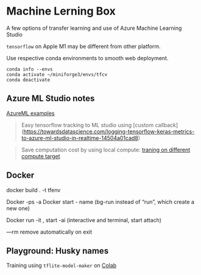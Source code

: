 # Machine Lerning Box

A few options of transfer learning and use of Azure Machine Learning Studio

`tensorflow` on Apple M1 may be different from other platform.

Use respective conda environments to smooth web deployment. 

```
conda info --envs
conda activate ~/miniforge3/envs/tfcv
conda deactivate
```

## Azure ML Studio notes

[AzureML examples](https://github.com/Azure/azureml-examples)

> Easy tensorflow tracking to ML studio using [custom callback] (https://towardsdatascience.com/logging-tensorflow-keras-metrics-to-azure-ml-studio-in-realtime-14504a01cad8) 

> Save computation cost by using local compute: [traning on different compute target](https://github.com/Azure/MachineLearningNotebooks/tree/master/how-to-use-azureml/training)


## Docker

docker build . -t tfenv

Docker -ps -a
Docker start - name (bg-run instead of “run”, which create a new one)

Docker run -it , start -ai (interactive and terminal, start attach)

 —rm remove automatically on exit   

## Playground: Husky names 

Training using `tflite-model-maker` on [Colab](https://colab.research.google.com/drive/168oDoHFb6g5LtGlDau4CUy0UOzTqh8q8)